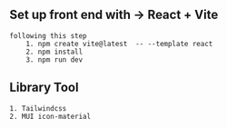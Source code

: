 ## Set up front end with -> React + Vite

    following this step
        1. npm create vite@latest  -- --template react
        2. npm install
        3. npm run dev

## Library Tool
    
    1. Tailwindcss
    2. MUI icon-material
